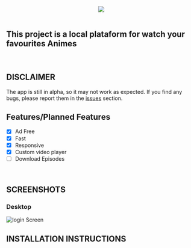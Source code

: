 <div align="center">
<a href="#">
   <img src='https://user-images.githubusercontent.com/77467410/231366011-6d3e158d-0b3c-4be2-a8d6-c8b3f457b30f.png'/>
</a>
</div>

<br />

This project is a local plataform for watch your favourites Animes
---

<br />

## DISCLAIMER

The app is still in alpha, so it may not work as expected. If you find any bugs, please report them in the [issues](https://github.com/YrllanBrandao/myanimes/issues) section.

## Features/Planned Features

- [x] Ad Free
- [x] Fast
- [x] Responsive
- [x] Custom video player
- [ ] Download Episodes

<br />

## SCREENSHOTS

### Desktop
![login Screen](https://user-images.githubusercontent.com/77467410/231366854-a38ca33d-142a-4d73-9beb-f4a7ee256b37.jpeg)

## INSTALLATION INSTRUCTIONS


<br />
